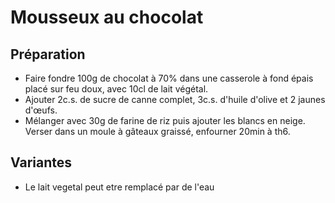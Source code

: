 # Mousseux au chocolat

## Préparation

- Faire fondre 100g de chocolat à 70% dans une casserole à fond épais placé sur feu doux, avec 10cl de lait végétal.
- Ajouter 2c.s. de sucre de canne complet, 3c.s. d'huile d'olive et 2 jaunes d'œufs.
- Mélanger avec 30g de farine de riz puis ajouter les blancs en neige.
Verser dans un moule à gâteaux graissé, enfourner 20min à th6.

## Variantes

- Le lait vegetal peut etre remplacé par de l'eau
